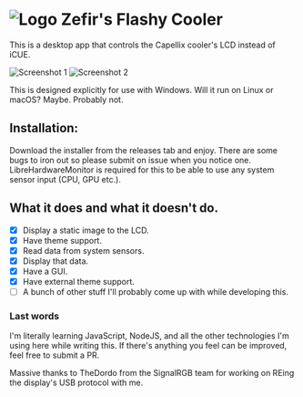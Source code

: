 # ![Logo](https://raw.githubusercontent.com/brunostjohn/zefirs-flashy-cooler/main/assets/images/favicon-32x32.png) Zefir's Flashy Cooler 
This is a desktop app that controls the Capellix cooler's LCD instead of iCUE.

![Screenshot 1](https://raw.githubusercontent.com/brunostjohn/zefirs-flashy-cooler/main/screenshot.png)
![Screenshot 2](https://raw.githubusercontent.com/brunostjohn/zefirs-flashy-cooler/main/screenshot2.png)

This is designed explicitly for use with Windows.
Will it run on Linux or macOS? Maybe. Probably not.

## Installation:
Download the installer from the releases tab and enjoy. There are some bugs to iron out so please submit on issue when you notice one. LibreHardwareMonitor is required for this to be able to use any system sensor input (CPU, GPU etc.).

## What it does and what it doesn't do.
- [x] Display a static image to the LCD.
- [x] Have theme support.
- [x] Read data from system sensors.
- [x] Display that data.
- [x] Have a GUI.
- [x] Have external theme support.
- [ ] A bunch of other stuff I'll probably come up with while developing this.

### Last words
I'm literally learning JavaScript, NodeJS, and all the other technologies I'm using here while writing this. If there's anything you feel can be improved, feel free to submit a PR.

Massive thanks to TheDordo from the SignalRGB team for working on REing the display's USB protocol with me.

